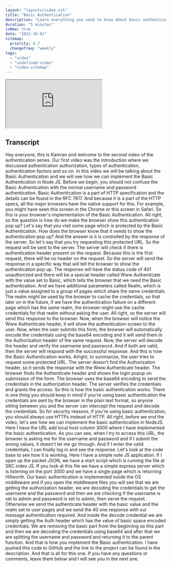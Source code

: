 ```yaml
---
layout: "layouts/video.njk"
title: "Basic Authentication"
description: "Learn everything you need to know about basic authentication"
duration: "5 minutes"
isNew: true
date: "2022-10-01"
sitemap:
  priority: 0.7
  changefreq: "weekly"
tags:
  - "video"
  - "undefined-video"
  - "video-sitemap"
---
```


<iframe class="w-full aspect-video mb-5" src="https://www.youtube.com/embed/mwccHwUn7Gc" title="Basic Authentication | Authentication Series"></iframe>

## Transcript

Hey everyone, this is Kamran and welcome to the second video of the authentication series. Our first video was the introduction where we discussed authentication authorization, types of authentication, authentication factors and so on. In this video we will be talking about the Basic Authentication and we will see how we can implement the Basic Authentication in Node JS. Before we begin, you should not confuse the Basic Authentication with the normal username and password authentication. Basic Authentication is a part of HTTP specification and the details can be found in the RFC 7617. And because it is a part of the HTTP specs, all the major browsers have the native support for this. For example, you might have seen this screen in the Chrome or this screen in Safari. So this is your browser's implementation of the Basic Authentication. All right, so the question is how do we make the browser show this authentication pop up? Let's say that you visit some page which is protected by the Basic Authentication. How does the browser know that it needs to show the authentication pop up? And the answer is it is controlled by the response of the server. So let's say that you try requesting this protected URL. So the request will be sent to the server. The server will check if there is authentication header present on the request. Because this is the first request, there will be no header on the request. So the server will send the response in a specific way that will tell the browser to show the authentication pop up. The response will have the status code of 401 unauthorized and there will be a special header called Www Authenticate with the value set to Basic, which tells the browser that we need the Basic authentication. And we have additional parameters called Realm, which is just a value assigned to a group of pages which share the same credentials. The realm might be used by the browser to cache the credentials, so that later on in the future, if we have the authentication failure on a different page which has the same realm, the browser might use the cache credentials for that realm without asking the user. All right, so the server will send this response to the browser. Now, when the browser will notice the Www Authenticate header, it will show the authentication screen to the user. Now, when the user submits this form, the browser will automatically encode the credentials using the base64 encoding and it will send them in the Authorization header of the same request. Now, the server will decode the header and verify the username and password. And if both are valid, then the server will respond with the successful response. And this is how the Basic Authentication works. Alright, to summarize, the user tries to request some protected URL. The server doesn't find the Authorization header, so it sends the response with the Www Authenticate header. The browser finds the Authenticate header and shows the login popup on submission of the form. The browser uses the base64 encoding to send the credentials in the authorization header. The server verifies the credentials and grants the access. So this is how the basic authentication works. There is one thing you should keep in mind if you're using basic authentication the credentials are sent by the browser in the plain text format, so anyone sitting between you and the server can intercept the request and decode the credentials. So for security reasons, if you're using basic authentication, you should always use HTTPs instead of HTTP. All right, before we end the video, let's see how we can implement the basic authentication in NodeJS. Here I have the URL add local host column 3000 where I have implemented the basic authentication. As you can see, when I try to access this URL, the browser is asking me for the username and password and if I submit the wrong values, it doesn't let me go through. And if I enter the valid credentials, I can finally log in and see the response. Let's look at the code base to see how it is working. Here I have a simple note JS application. If I open up the packet JSON, we have a start script which is running the file at SRC index JS. If you look at this file we have a simple express server which is listening on the port 3000 and we have a single page which is returning Hillworth. Our basic authentication is implemented inside the OS middleware and if you open the middleware files you will see that we are getting the authorization header, we are decoding the credentials to get the username and the password and then we are checking if the username is set to admin and password is set to admin, then serve the request. Otherwise we send the authenticate header with the basic value and the realm set to user pages and we send the 40 one response with our message authentication required. And inside the decode credential we are simply getting the Auth header which has the value of basic space encoded credentials. We are removing the basic part from the beginning so this part and then we are decoding the credentials using base64 and after that we are splitting the username and password and returning it to the parent function. And that is how you implement the Basic authentication. I have pushed this code to GitHub and the link to the project can be found in the description. And that is all for this one. If you have any questions or comments, leave them below and I will see you in the next one.
